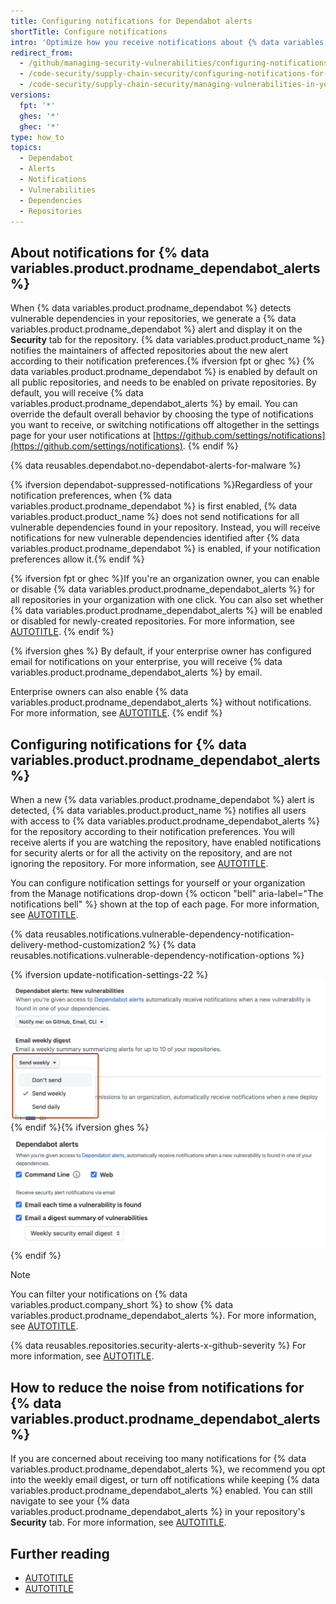 ```yaml
---
title: Configuring notifications for Dependabot alerts
shortTitle: Configure notifications
intro: 'Optimize how you receive notifications about {% data variables.product.prodname_dependabot_alerts %}.'
redirect_from:
  - /github/managing-security-vulnerabilities/configuring-notifications-for-vulnerable-dependencies
  - /code-security/supply-chain-security/configuring-notifications-for-vulnerable-dependencies
  - /code-security/supply-chain-security/managing-vulnerabilities-in-your-projects-dependencies/configuring-notifications-for-vulnerable-dependencies
versions:
  fpt: '*'
  ghes: '*'
  ghec: '*'
type: how_to
topics:
  - Dependabot
  - Alerts
  - Notifications
  - Vulnerabilities
  - Dependencies
  - Repositories
---
```


## About notifications for {% data variables.product.prodname_dependabot_alerts %}

When {% data variables.product.prodname_dependabot %} detects vulnerable dependencies in your repositories, we generate a {% data variables.product.prodname_dependabot %} alert and display it on the **Security** tab for the repository. {% data variables.product.product_name %} notifies the maintainers of affected repositories about the new alert according to their notification preferences.{% ifversion fpt or ghec %} {% data variables.product.prodname_dependabot %} is enabled by default on all public repositories, and needs to be enabled on private repositories. By default, you will receive {% data variables.product.prodname_dependabot_alerts %} by email. You can override the default overall behavior by choosing the type of notifications you want to receive, or switching notifications off altogether in the settings page for your user notifications at [https://github.com/settings/notifications](https://github.com/settings/notifications).
{% endif %}

{% data reusables.dependabot.no-dependabot-alerts-for-malware %}

{% ifversion dependabot-suppressed-notifications %}Regardless of your notification preferences, when {% data variables.product.prodname_dependabot %} is first enabled, {% data variables.product.product_name %} does not send notifications for all vulnerable dependencies found in your repository. Instead, you will receive notifications for new vulnerable dependencies identified after {% data variables.product.prodname_dependabot %} is enabled, if your notification preferences allow it.{% endif %}

{% ifversion fpt or ghec %}If you're an organization owner, you can enable or disable {% data variables.product.prodname_dependabot_alerts %} for all repositories in your organization with one click. You can also set whether {% data variables.product.prodname_dependabot_alerts %} will be enabled or disabled for newly-created repositories. For more information, see [AUTOTITLE](/organizations/keeping-your-organization-secure/managing-security-settings-for-your-organization/managing-security-and-analysis-settings-for-your-organization#enabling-or-disabling-a-feature-for-all-new-repositories-when-they-are-added).
{% endif %}

{% ifversion ghes %}
By default, if your enterprise owner has configured email for notifications on your enterprise, you will receive {% data variables.product.prodname_dependabot_alerts %} by email.

Enterprise owners can also enable {% data variables.product.prodname_dependabot_alerts %} without notifications. For more information, see [AUTOTITLE](/admin/configuration/configuring-github-connect/enabling-dependabot-for-your-enterprise).
{% endif %}

## Configuring notifications for {% data variables.product.prodname_dependabot_alerts %}

When a new {% data variables.product.prodname_dependabot %} alert is detected, {% data variables.product.product_name %} notifies all users with access to {% data variables.product.prodname_dependabot_alerts %} for the repository according to their notification preferences. You will receive alerts if you are watching the repository, have enabled notifications for security alerts or for all the activity on the repository, and are not ignoring the repository. For more information, see [AUTOTITLE](/account-and-profile/managing-subscriptions-and-notifications-on-github/setting-up-notifications/configuring-notifications#configuring-your-watch-settings-for-an-individual-repository).

You can configure notification settings for yourself or your organization from the Manage notifications drop-down {% octicon "bell" aria-label="The notifications bell" %} shown at the top of each page. For more information, see [AUTOTITLE](/account-and-profile/managing-subscriptions-and-notifications-on-github/setting-up-notifications/configuring-notifications#choosing-your-notification-settings).

{% data reusables.notifications.vulnerable-dependency-notification-delivery-method-customization2 %}
{% data reusables.notifications.vulnerable-dependency-notification-options %}

{% ifversion update-notification-settings-22 %}
![Screenshot of the notification options for {% data variables.product.prodname_dependabot_alerts %}. A dropdown menu, showing notification frequency options, is highlighted with an orange outline.](/assets/images/help/dependabot/dependabot-notification-frequency.png){% endif %}{% ifversion ghes %}
![Screenshot of the notification options for {% data variables.product.prodname_dependabot_alerts %}.](/assets/images/help/enterprises/dependabot-alerts-options-no-ui.png){% endif %}

> [!NOTE]
> You can filter your notifications on {% data variables.product.company_short %} to show {% data variables.product.prodname_dependabot_alerts %}. For more information, see [AUTOTITLE](/account-and-profile/managing-subscriptions-and-notifications-on-github/viewing-and-triaging-notifications/managing-notifications-from-your-inbox#dependabot-custom-filters).

{% data reusables.repositories.security-alerts-x-github-severity %} For more information, see [AUTOTITLE](/account-and-profile/managing-subscriptions-and-notifications-on-github/setting-up-notifications/configuring-notifications#filtering-email-notifications).

## How to reduce the noise from notifications for {% data variables.product.prodname_dependabot_alerts %}

If you are concerned about receiving too many notifications for {% data variables.product.prodname_dependabot_alerts %}, we recommend you opt into the weekly email digest, or turn off notifications while keeping {% data variables.product.prodname_dependabot_alerts %} enabled. You can still navigate to see your {% data variables.product.prodname_dependabot_alerts %} in your repository's **Security** tab. For more information, see [AUTOTITLE](/code-security/dependabot/dependabot-alerts/viewing-and-updating-dependabot-alerts).

## Further reading

* [AUTOTITLE](/account-and-profile/managing-subscriptions-and-notifications-on-github/setting-up-notifications/configuring-notifications)
* [AUTOTITLE](/account-and-profile/managing-subscriptions-and-notifications-on-github/viewing-and-triaging-notifications/managing-notifications-from-your-inbox#supported-is-queries)
